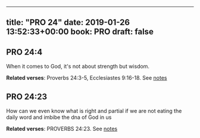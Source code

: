 
---
title: "PRO 24"
date: 2019-01-26 13:52:33+00:00
book: PRO
draft: false
---

## PRO 24:4

When it comes to God, it's not about strength but wisdom.

**Related verses**: Proverbs 24:3-5, Ecclesiastes 9:16-18. See [notes](https://my.bible.com/notes/3085789324676686083)


## PRO 24:23

How can we even know what is right and partial if we are not eating the daily word and imbibe the dna of God in us

**Related verses**: PROVERBS 24:23. See [notes](https://my.bible.com/notes/2708000362560479640)

